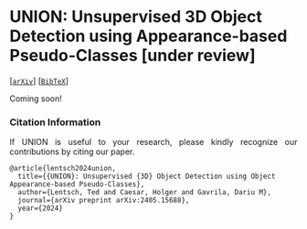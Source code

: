 # UNION: Unsupervised 3D Object Detection using Appearance-based Pseudo-Classes [under review]



[[`arXiv`](https://arxiv.org/abs/2405.15688)] [[`BibTeX`](#citation-information)]



Coming soon!



### Citation Information
<p align="justify">
If UNION is useful to your research, please kindly recognize our contributions by citing our paper.
</p>

```
@article{lentsch2024union,
  title={{UNION}: Unsupervised {3D} Object Detection using Object Appearance-based Pseudo-Classes},
  author={Lentsch, Ted and Caesar, Holger and Gavrila, Dariu M},
  journal={arXiv preprint arXiv:2405.15688},
  year={2024}
}
```
